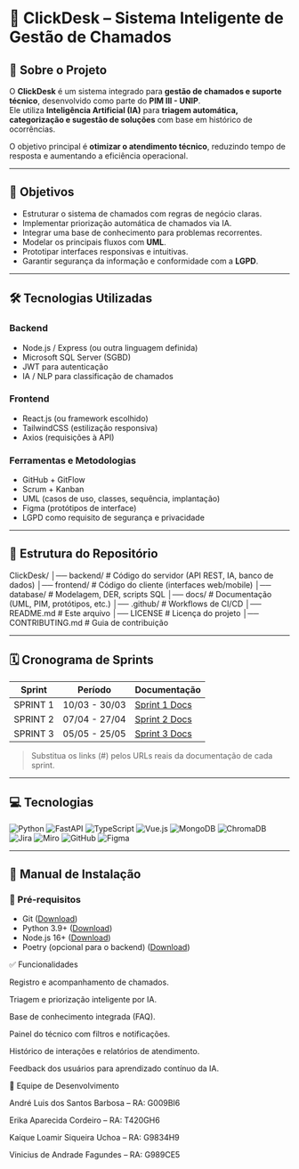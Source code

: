 # 🚀 ClickDesk – Sistema Inteligente de Gestão de Chamados

## 📖 Sobre o Projeto
O **ClickDesk** é um sistema integrado para **gestão de chamados e suporte técnico**, desenvolvido como parte do **PIM III - UNIP**.  
Ele utiliza **Inteligência Artificial (IA)** para **triagem automática, categorização e sugestão de soluções** com base em histórico de ocorrências.

O objetivo principal é **otimizar o atendimento técnico**, reduzindo tempo de resposta e aumentando a eficiência operacional.

---

## 🎯 Objetivos
- Estruturar o sistema de chamados com regras de negócio claras.
- Implementar priorização automática de chamados via IA.
- Integrar uma base de conhecimento para problemas recorrentes.
- Modelar os principais fluxos com **UML**.
- Prototipar interfaces responsivas e intuitivas.
- Garantir segurança da informação e conformidade com a **LGPD**.

---

## 🛠 Tecnologias Utilizadas
### Backend
- Node.js / Express (ou outra linguagem definida)
- Microsoft SQL Server (SGBD)
- JWT para autenticação
- IA / NLP para classificação de chamados

### Frontend
- React.js (ou framework escolhido)
- TailwindCSS (estilização responsiva)
- Axios (requisições à API)

### Ferramentas e Metodologias
- GitHub + GitFlow
- Scrum + Kanban
- UML (casos de uso, classes, sequência, implantação)
- Figma (protótipos de interface)
- LGPD como requisito de segurança e privacidade

---

## 📂 Estrutura do Repositório
ClickDesk/
│── backend/ # Código do servidor (API REST, IA, banco de dados)
│── frontend/ # Código do cliente (interfaces web/mobile)
│── database/ # Modelagem, DER, scripts SQL
│── docs/ # Documentação (UML, PIM, protótipos, etc.)
│── .github/ # Workflows de CI/CD
│── README.md # Este arquivo
│── LICENSE # Licença do projeto
│── CONTRIBUTING.md # Guia de contribuição



---

## 🗓️ Cronograma de Sprints

| Sprint   | Período       | Documentação        |
|---------|----------------|---------------------|
| SPRINT 1 | 10/03 - 30/03 | [Sprint 1 Docs](#)  |
| SPRINT 2 | 07/04 - 27/04 | [Sprint 2 Docs](#)  |
| SPRINT 3 | 05/05 - 25/05 | [Sprint 3 Docs](#)  |

> Substitua os links (#) pelos URLs reais da documentação de cada sprint.

---

## 💻 Tecnologias

![Python](https://img.shields.io/badge/Python-3.9%2B-3776AB?style=for-the-badge&logo=python&logoColor=white)
![FastAPI](https://img.shields.io/badge/FastAPI-109989?style=for-the-badge&logo=fastapi&logoColor=white)
![TypeScript](https://img.shields.io/badge/TypeScript-3178C6?style=for-the-badge&logo=typescript&logoColor=white)
![Vue.js](https://img.shields.io/badge/Vue.js-4FC08D?style=for-the-badge&logo=vuedotjs&logoColor=white)
![MongoDB](https://img.shields.io/badge/MongoDB-47A248?style=for-the-badge&logo=mongodb&logoColor=white)
![ChromaDB](https://img.shields.io/badge/ChromaDB-02C39A?style=for-the-badge)
![Jira](https://img.shields.io/badge/Jira-0052CC?style=for-the-badge&logo=jira&logoColor=white)
![Miro](https://img.shields.io/badge/Miro-FFD02F?style=for-the-badge&logo=miro&logoColor=050038)
![GitHub](https://img.shields.io/badge/GitHub-181717?style=for-the-badge&logo=github&logoColor=white)
![Figma](https://img.shields.io/badge/Figma-F24E1E?style=for-the-badge&logo=figma&logoColor=white)

---

## 📘 Manual de Instalação

### 🔧 Pré-requisitos

- Git ([Download](https://git-scm.com/downloads))
- Python 3.9+ ([Download](https://www.python.org/downloads/))
- Node.js 16+ ([Download](https://nodejs.org/en/download/))
- Poetry (opcional para o backend) ([Download](https://python-poetry.org/docs/#installation))


✅ Funcionalidades

Registro e acompanhamento de chamados.

Triagem e priorização inteligente por IA.

Base de conhecimento integrada (FAQ).

Painel do técnico com filtros e notificações.

Histórico de interações e relatórios de atendimento.

Feedback dos usuários para aprendizado contínuo da IA.


👥 Equipe de Desenvolvimento

André Luis dos Santos Barbosa – RA: G009BI6

Erika Aparecida Cordeiro – RA: T420GH6

Kaíque Loamir Siqueira Uchoa – RA: G9834H9

Vinicius de Andrade Fagundes – RA: G989CE5


